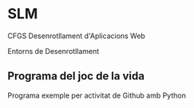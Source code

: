 # SLM

CFGS Desenrotllament d'Aplicacions Web

Entorns de Desenrotllament

## Programa del joc de la vida

Programa exemple per activitat de Github amb Python

